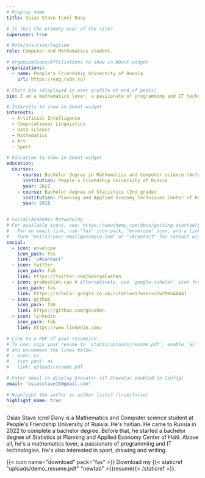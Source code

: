 ```yaml
---
# Display name
title: Osias Stave Icnel Dany

# Is this the primary user of the site?
superuser: true

# Role/position/tagline
role: Computer and Mathematics student. 

# Organizations/Affiliations to show in About widget
organizations:
  - name: People's Friendship University of Russia
    url: https://eng.rudn.ru/

# Short bio (displayed in user profile at end of posts)
bio: I am a mathematics lover, a passionate of programming and IT technologies. My fields of interest also include art and sport.

# Interests to show in About widget
interests:
  - Artificial Intelligence
  - Computational Linguistics
  - Data science
  - Mathematics
  - Art 
  - Sport

# Education to show in About widget
education:
  courses:
    - course: Bachelor degree in Mathematics and Computer science (Actually)
      institution: People's Friendship University of Russia
      year: 2021
    - course: Bachelor degree of Statistics (2nd grade)
      institution: Planning and Applied Economy Techniques Center of Haiti
      year: 2018


# Social/Academic Networking
# For available icons, see: https://wowchemy.com/docs/getting-started/page-builder/#icons
#   For an email link, use "fas" icon pack, "envelope" icon, and a link in the
#   form "mailto:your-email@example.com" or "/#contact" for contact widget.
social:
  - icon: envelope
    icon_pack: fas
    link: '/#contact'
  - icon: twitter
    icon_pack: fab
    link: https://twitter.com/GeorgeCushen
  - icon: graduation-cap # Alternatively, use `google-scholar` icon from `ai` icon pack
    icon_pack: fas
    link: https://scholar.google.co.uk/citations?user=sIwtMXoAAAAJ
  - icon: github
    icon_pack: fab
    link: https://github.com/gcushen
  - icon: linkedin
    icon_pack: fab
    link: https://www.linkedin.com/

# Link to a PDF of your resume/CV.
# To use: copy your resume to `static/uploads/resume.pdf`, enable `ai` icons in `params.toml`,
# and uncomment the lines below.
# - icon: cv
#   icon_pack: ai
#   link: uploads/resume.pdf

# Enter email to display Gravatar (if Gravatar enabled in Config)
email: 'osiasstave15@gmail.com'

# Highlight the author in author lists? (true/false)
highlight_name: true
---
```

Osias Stave Icnel Dany is a Mathematics and Computer science student at People's Friendship University of Russia. He's haitian. He came to Russia in 2022 to complete a bachelor degree. Before that, he started a bachelor degree of Statistics at Planning and Applied Economy Center of Haiti. Above all, he's a mathematics lover, a passionate of programming and IT technologies. He's also interested in sport, drawing and writing. 


{{< icon name="download" pack="fas" >}} Download my {{< staticref "uploads/demo_resume.pdf" "newtab" >}}resumé{{< /staticref >}}.
